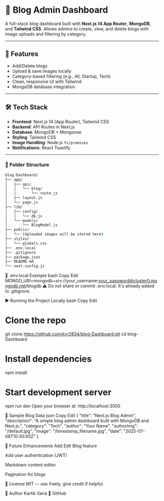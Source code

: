 # 📝 Blog Admin Dashboard

A full-stack blog dashboard built with **Next.js 14 App Router**, **MongoDB**, and **Tailwind CSS**. Allows admins to create, view, and delete blogs with image uploads and filtering by category.

---

## 🚀 Features
- Add/Delete blogs
- Upload & save images locally
- Category-based filtering (e.g., All, Startup, Tech)
- Clean, responsive UI with Tailwind
- MongoDB database integration

---

## 🛠️ Tech Stack
- **Frontend**: Next.js 14 (App Router), Tailwind CSS
- **Backend**: API Routes in Next.js
- **Database**: MongoDB + Mongoose
- **Styling**: Tailwind CSS
- **Image Handling**: Node.js `fs/promises`
- **Notifications**: React Toastify

---

### 📁 Folder Structure

```bash
blog-Dashboard/
├── app/
│   ├── api/
│   │   └── blog/
│   │       └── route.js
│   ├── layout.js
│   └── page.js
├── lib/
│   ├── config/
│   │   └── db.js
│   └── models/
│       └── BlogModel.js
├── public/
│   └── (Uploaded images will be stored here)
├── styles/
│   └── globals.css
├── .env.local
├── .gitignore
├── package.json
├── README.md
└── next.config.js
```


🔐 .env.local Example
bash
Copy
Edit
MONGO_URI=mongodb+srv://your_username:your_password@cluster0.mongodb.net/blogdb
⚠️ Do not share or commit .env.local. It's already added to .gitignore.

▶️ Running the Project Locally
bash
Copy
Edit
# Clone the repo
git clone https://github.com/kvr2834/blog-Dashboard.git
cd blog-Dashboard

# Install dependencies
npm install

# Start development server
npm run dev
Open your browser at: http://localhost:3000

🧪 Sample Blog Data
json
Copy
Edit
{
  "title": "Next.js Blog Admin",
  "description": "A simple blog admin dashboard built with MongoDB and Next.js.",
  "category": "Tech",
  "author": "Your Name",
  "authorImg": "/default.jpg",
  "image": "/timestamp_filename.jpg",
  "date": "2025-07-08T10:30:00Z"
}

📌 Future Enhancements
 Add Edit Blog feature

 Add user authentication (JWT)

 Markdown content editor

 Pagination for blogs

📄 License
MIT — use freely, give credit if helpful.

👤 Author
Kartik Varia
📌 GitHub



